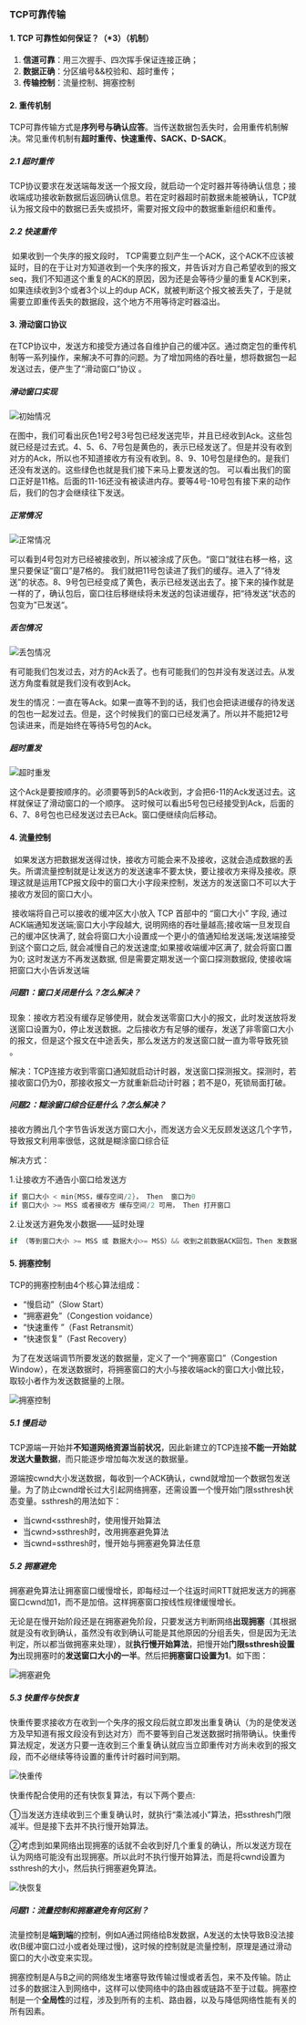 ### TCP可靠传输

#### 1. TCP 可靠性如何保证？（*3）（机制）

1. **信道可靠**：用三次握手、四次挥手保证连接正确；
2. **数据正确**：分区编号&&校验和、超时重传；
3. **传输控制**：流量控制、拥塞控制

#### 2. 重传机制

​       TCP可靠传输方式是**序列号与确认应答**。当传送数据包丢失时，会用重传机制解决。常见重传机制有**超时重传、快速重传、SACK、D-SACK**。

##### 2.1 超时重传

​        TCP协议要求在发送端每发送一个报文段，就启动一个定时器并等待确认信息；接收端成功接收新数据后返回确认信息。若在定时器超时前数据未能被确认，TCP就认为报文段中的数据已丢失或损坏，需要对报文段中的数据重新组织和重传。 

##### 2.2 快速重传

​        如果收到一个失序的报文段时， TCP需要立刻产生一个ACK，这个ACK不应该被延时，目的在于让对方知道收到一个失序的报文，并告诉对方自己希望收到的报文seq，我们不知道这个重复的ACK的原因，因为还是会等待少量的重复ACK到来，如果连续收到3个或者3个以上的dup ACK，就被判断这个报文被丢失了，于是就需要立即重传丢失的数据段，这个地方不用等待定时器溢出。

#### 3. 滑动窗口协议

​        在TCP协议中，发送方和接受方通过各自维护自己的缓冲区。通过商定包的重传机制等一系列操作，来解决不可靠的问题。为了增加网络的吞吐量，想将数据包一起发送过去，便产生了“滑动窗口”协议 。

##### 滑动窗口实现

![初始情况](https://img2018.cnblogs.com/blog/1629488/201906/1629488-20190622120313249-1589098511.png)





​      在图中，我们可看出灰色1号2号3号包已经发送完毕，并且已经收到Ack。这些包就已经是过去式。4、5、6、7号包是黄色的，表示已经发送了。但是并没有收到对方的Ack，所以也不知道接收方有没有收到。8、9、10号包是绿色的。是我们还没有发送的。这些绿色也就是我们接下来马上要发送的包。 可以看出我们的窗口正好是11格。后面的11-16还没有被读进内存。要等4号-10号包有接下来的动作后，我们的包才会继续往下发送。 

##### 正常情况

![正常情况](https://img2018.cnblogs.com/blog/1629488/201906/1629488-20190622120342786-1303756640.png)

​        可以看到4号包对方已经被接收到，所以被涂成了灰色。“窗口”就往右移一格，这里只要保证“窗口”是7格的。 我们就把11号包读进了我们的缓存。进入了“待发送”的状态。8、9号包已经变成了黄色，表示已经发送出去了。接下来的操作就是一样的了，确认包后，窗口往后移继续将未发送的包读进缓存，把“待发送“状态的包变为”已发送“。 

##### 丢包情况

![丢包情况](https://img2018.cnblogs.com/blog/1629488/201906/1629488-20190622120408388-1447718459.png)

​       有可能我们包发过去，对方的Ack丢了。也有可能我们的包并没有发送过去。从发送方角度看就是我们没有收到Ack。 

​        发生的情况：一直在等Ack。如果一直等不到的话，我们也会把读进缓存的待发送的包也一起发过去。但是，这个时候我们的窗口已经发满了。所以并不能把12号包读进来，而是始终在等待5号包的Ack。 

##### 超时重发

![超时重发](https://img2018.cnblogs.com/blog/1629488/201906/1629488-20190622120426493-2120202258.png)

​        这个Ack是要按顺序的。必须要等到5的Ack收到，才会把6-11的Ack发送过去。这样就保证了滑动窗口的一个顺序。 这时候可以看出5号包已经接受到Ack，后面的6、7、8号包也已经发送过去已Ack。窗口便继续向后移动。 

#### 4. 流量控制

        如果发送方把数据发送得过快，接收方可能会来不及接收，这就会造成数据的丢失。所谓流量控制就是让发送方的发送速率不要太快，要让接收方来得及接收。原理这就是运用TCP报文段中的窗口大小字段来控制，发送方的发送窗口不可以大于接收方发回的窗口大小。 

​        接收端将自己可以接收的缓冲区大小放入 TCP 首部中的 “窗口大小” 字段, 通过ACK端通知发送端;窗口大小字段越大, 说明网络的吞吐量越高;接收端一旦发现自己的缓冲区快满了, 就会将窗口大小设置成一个更小的值通知给发送端;发送端接受到这个窗口之后, 就会减慢自己的发送速度;如果接收端缓冲区满了, 就会将窗口置为0; 这时发送方不再发送数据, 但是需要定期发送一个窗口探测数据段, 使接收端把窗口大小告诉发送端

##### 问题1：窗口关闭是什么？怎么解决？

现象：接收方若没有缓存足够使用，就会发送零窗口大小的报文，此时发送放将发送窗口设置为0，停止发送数据。之后接收方有足够的缓存，发送了非零窗口大小的报文，但是这个报文在中途丢失，那么发送方的发送窗口就一直为零导致死锁 。

解决：TCP连接方收到零窗口通知就启动计时器，发送窗口探测报文。探测时，若接收窗口仍为0，那接收报文一方就重新启动计时器；若不是0，死锁局面打破。

##### 问题2：糊涂窗口综合征是什么？怎么解决？

接收方腾出几个字节告诉发送方窗口大小，而发送方会义无反顾发送这几个字节，导致报文利用率很低，这就是糊涂窗口综合征

解决方式：

1.让接收方不通告小窗口给发送方

```c
if 窗口大小 < min{MSS，缓存空间/2}， Then  窗口为0
if 窗口大小 >= MSS 或者接收方 缓存空间/2 可用， Then 打开窗口
```
2.让发送方避免发小数据——延时处理

```c
if （等到窗口大小 >= MSS 或 数据大小>= MSS）&& 收到之前数据ACK回包，Then 发数据
```

<!--MSS：最大报文段长度（MSS）是TCP协议的一个选项，用于在TCP连接建立时，收发双方协商通信时每一个报文段所能承载的最大数据长度-->

#### 5. 拥塞控制

TCP的拥塞控制由4个核心算法组成：

- “慢启动”（Slow Start）
- “拥塞避免”（Congestion voidance）
- “快速重传 ”（Fast Retransmit）
- “快速恢复”（Fast Recovery）

​        为了在发送端调节所要发送的数据量，定义了一个“拥塞窗口”（Congestion Window），在发送数据时，将拥塞窗口的大小与接收端ack的窗口大小做比较，取较小者作为发送数据量的上限。 

![拥塞控制](https://img-blog.csdn.net/20180610191132726?2/text/aHR0cHM6Ly9ibG9nLmNzZG4ubmV0L3NodXhuaHM=/font/5a6L5L2T/fontsize/400/fill/I0JBQkFCMA==/dissolve/70)

##### 5.1 慢启动

​       TCP源端一开始并**不知道网络资源当前状况**，因此新建立的TCP连接**不能一开始就发送大量数据**，而只能逐步增加每次发送的数据量。 

​        源端按cwnd大小发送数据，每收到一个ACK确认，cwnd就增加一个数据包发送量。为了防止cwnd增长过大引起网络拥塞，还需设置一个慢开始门限ssthresh状态变量。ssthresh的用法如下：

- 当cwnd<ssthresh时，使用慢开始算法
- 当cwnd>ssthresh时，改用拥塞避免算法
- 当cwnd=ssthresh时，慢开始与拥塞避免算法任意

##### 5.2 拥塞避免

​        拥塞避免算法让拥塞窗口缓慢增长，即每经过一个往返时间RTT就把发送方的拥塞窗口cwnd加1，而不是加倍。这样拥塞窗口按线性规律缓慢增长。

​       无论是在慢开始阶段还是在拥塞避免阶段，只要发送方判断网络**出现拥塞**（其根据就是没有收到确认，虽然没有收到确认可能是其他原因的分组丢失，但是因为无法判定，所以都当做拥塞来处理），就**执行慢开始算法**，把慢开始**门限ssthresh设置为**出现拥塞时的**发送窗口大小的一半**。然后把**拥塞窗口设置为1**。如下图：

![拥塞避免](https://img-blog.csdn.net/2018061019263759?2/text/aHR0cHM6Ly9ibG9nLmNzZG4ubmV0L3NodXhuaHM=/font/5a6L5L2T/fontsize/400/fill/I0JBQkFCMA==/dissolve/70)



##### 5.3 快重传与快恢复

​        快重传要求接收方在收到一个失序的报文段后就立即发出重复确认（为的是使发送方及早知道有报文段没有到达对方）而不要等到自己发送数据时捎带确认。快重传算法规定，发送方只要一连收到三个重复确认就应当立即重传对方尚未收到的报文段，而不必继续等待设置的重传计时器时间到期。 

![快重传](https://img-blog.csdn.net/20180610195854523?2/text/aHR0cHM6Ly9ibG9nLmNzZG4ubmV0L3NodXhuaHM=/font/5a6L5L2T/fontsize/400/fill/I0JBQkFCMA==/dissolve/70)

快重传配合使用的还有快恢复算法，有以下两个要点:

①当发送方连续收到三个重复确认时，就执行“乘法减小”算法，把ssthresh门限减半。但是接下去并不执行慢开始算法。

②考虑到如果网络出现拥塞的话就不会收到好几个重复的确认，所以发送方现在认为网络可能没有出现拥塞。所以此时不执行慢开始算法，而是将cwnd设置为ssthresh的大小，然后执行拥塞避免算法。

![快恢复](https://img-blog.csdn.net/20180610195515179?2/text/aHR0cHM6Ly9ibG9nLmNzZG4ubmV0L3NodXhuaHM=/font/5a6L5L2T/fontsize/400/fill/I0JBQkFCMA==/dissolve/70)




##### 问题1：流量控制和拥塞避免有何区别？

​        流量控制是**端到端**的控制，例如A通过网络给B发数据，A发送的太快导致B没法接收(B缓冲窗口过小或者处理过慢)，这时候的控制就是流量控制，原理是通过滑动窗口的大小改变来实现。

​        拥塞控制是A与B之间的网络发生堵塞导致传输过慢或者丢包，来不及传输。防止过多的数据注入到网络中，这样可以使网络中的路由器或链路不至于过载。拥塞控制是一个**全局性**的过程，涉及到所有的主机、路由器，以及与降低网络性能有关的所有因素。
